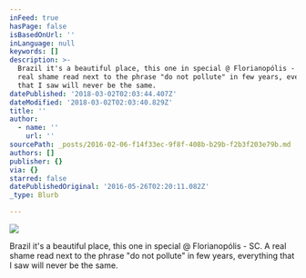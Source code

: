 ```yaml
---
inFeed: true
hasPage: false
isBasedOnUrl: ''
inLanguage: null
keywords: []
description: >-
  Brazil it's a beautiful place, this one in special @ Florianopólis - SC. A
  real shame read next to the phrase "do not pollute" in few years, everything
  that I saw will never be the same.
datePublished: '2018-03-02T02:03:44.407Z'
dateModified: '2018-03-02T02:03:40.829Z'
title: ''
author:
  - name: ''
    url: ''
sourcePath: _posts/2016-02-06-f14f33ec-9f8f-408b-b29b-f2b3f203e79b.md
authors: []
publisher: {}
via: {}
starred: false
datePublishedOriginal: '2016-05-26T02:20:11.082Z'
_type: Blurb

---
```

![](https://s3-us-west-2.amazonaws.com/the-grid-img/p/9fd72a326a75624089925746eca7327cd6c20995.jpg)

Brazil it's a beautiful place, this one in special @ Florianopólis - SC. A real shame read next to the phrase "do not pollute" in few years, everything that I saw will never be the same.